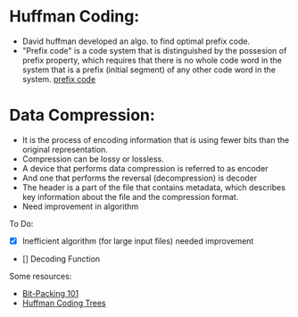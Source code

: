 # Huffman Coding:
- David huffman developed an algo. to find optimal prefix code. 
- "Prefix code" is a code system that is distinguished by the possesion of prefix property, which requires that there is no whole code word in the system that is a prefix (initial segment) of any other code word in the system. [prefix code](https://en.wikipedia.org/wiki/Prefix_code)
# Data Compression:
- It is the process of encoding information that is using fewer bits than the original representation. 
- Compression can be lossy or lossless.
- A device that performs data compression is referred to as encoder
- And one that performs the reversal (decompression) is decoder
- The header is a part of the file that contains metadata, which describes key information about the file and the compression format. 
- Need improvement in algorithm

To Do:
- [x] Inefficient algorithm (for large input files) needed improvement
- [] Decoding Function

Some resources:
- [Bit-Packing 101](https://kinematicsoup.com/news/2016/9/6/data-compression-bit-packing-101)<br>
- [Huffman Coding Trees](https://opendsa-server.cs.vt.edu/ODSA/Books/CS3/html/Huffman.html)
